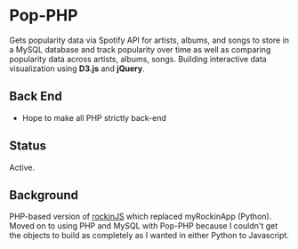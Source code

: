 # Pop-PHP
Gets popularity data via Spotify API for artists, albums, and songs to store in a MySQL database and track popularity over time as well as comparing popularity data across artists, albums, songs. Building interactive data visualization using **D3.js** and **jQuery**.

## Back End
* Hope to make all PHP strictly back-end

## Status
Active.

## Background
PHP-based version of [rockinJS](https://github.com/jotasprout/rockinJS) which replaced myRockinApp (Python). Moved on to using PHP and MySQL with Pop-PHP because I couldn't get the objects to build as completely as I wanted in either Python to Javascript. 
